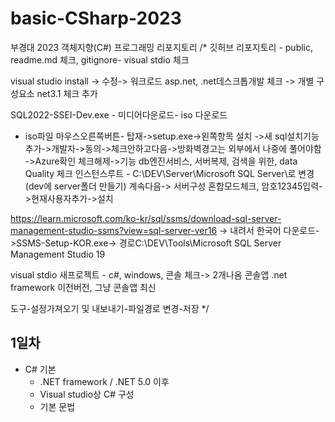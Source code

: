 # basic-CSharp-2023
부경대 2023  객체지향(C#) 프로그래밍 리포지토리
/*
깃허브 리포지토리 - public, readme.md 체크, gitignore- visual stdio 체크

visual studio install ->  수정-> 워크로드 asp.net, .net데스크톱개발 체크
-> 개별 구성요소 net3.1 체크 추가

SQL2022-SSEI-Dev.exe - 미디어다운로드- iso 다운로드
- iso파일 마우스오른쪽버튼- 탑재->setup.exe->왼쪽항목 설치
->새 sql설치기능추가->개발자->동의->체크안하고다음->방화벽경고는 외부에서 나중에 풀어야함
->Azure확인 체크해제->기능 db엔진서비스, 서버복제, 검색을 위한, data Quality 체크
인스턴스루트 - C:\DEV\Server\Microsoft SQL Server\로 변경(dev에 server폴더 만들기)
계속다음-> 서버구성 혼합모드체크, 암호12345입력->현재사용자추가->설치

https://learn.microsoft.com/ko-kr/sql/ssms/download-sql-server-management-studio-ssms?view=sql-server-ver16
-> 내려서 한국어 다운로드->SSMS-Setup-KOR.exe->
경로C:\DEV\Tools\Microsoft SQL Server Management Studio 19

visual stdio 새프로젝트 - c#, windows, 콘솔 체크-> 2개나옴
콘솔앱 .net framework 이전버전, 그냥 콘솔앱 최신

도구-설정가져오기 및 내보내기-파일경로 변경-저장
*/
## 1일차
- C# 기본
	- .NET framework / .NET 5.0 이후
	- Visual studio상 C# 구성
	- 기본 문법
